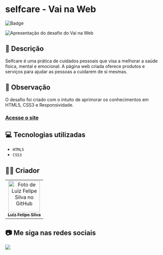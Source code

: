 # selfcare - Vai na Web

![Badge](http://img.shields.io/static/v1?label=STATUS&message=CONCLUIDO&color=GREEN&style=for-the-badge)

<img src="https://github.com/luizfelipe9627/selfcare-vnw/blob/main/src/assets/img/apresentacao.gif" alt="Apresentação do desafio do Vai na Web">

## 📄 Descrição

Selfcare é uma prática de cuidados pessoais que visa a melhorar a saúde física, mental e emocional. A página web criada oferece produtos e serviços para ajudar as pessoas a cuidarem de si mesmas.

## 📑 Observação

O desafio foi criado com o intuito de aprimorar os conhecimentos em HTML5, CSS3 e Responsividade.

### <a href="https://luizfelipe9627-selfcare-vnw.netlify.app">Acesse o site</a>

## 💻 Tecnologias utilizadas

- `HTML5`
- `CSS3`

## 🧑‍💻 Criador

<table>
  <tr>
    <td align="center">
      <a href="https://github.com/luizfelipe9627">
        <img src="https://github.com/luizfelipe9627.png" width="100px;" alt="Foto de Luiz Felipe Silva no GitHub"/><br>
        <sub>
          <b>Luiz Felipe Silva</b>
        </sub>
      </a>
    </td>
  </tr>
</table>

## 📷 Me siga nas redes sociais<br>

<p align="left">
  <a href="https://www.linkedin.com/in/luizfelipe9627/" target="_blank"><img src="https://img.shields.io/badge/-LinkedIn-%230077B5?style=for-the-badge&logo=linkedin&logoColor=white"></a>
</p>
